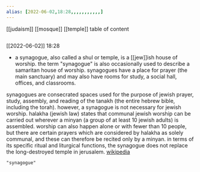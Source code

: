 ```yaml
---
alias: [2022-06-02,18:28,,,,,,,,,,,]
---
```

[[judaism]] [[mosque]] [[temple]]
table of content
```toc
```

[[2022-06-02]] 18:28
- a synagogue, also called a shul or temple, is a [[jew]]ish house of worship. the term "synagogue" is also occasionally used to describe a samaritan house of worship. synagogues have a place for prayer (the main sanctuary) and may also have rooms for study, a social hall, offices, and classrooms.

synagogues are consecrated spaces used for the purpose of jewish prayer, study, assembly, and reading of the tanakh (the entire hebrew bible, including the torah). however, a synagogue is not necessary for jewish worship. halakha (jewish law) states that communal jewish worship can be carried out wherever a minyan (a group of at least 10 jewish adults) is assembled. worship can also happen alone or with fewer than 10 people, but there are certain prayers which are considered by halakha as solely communal, and these can therefore be recited only by a minyan. in terms of its specific ritual and liturgical functions, the synagogue does not replace the long-destroyed temple in jerusalem.
[wikipedia](https://en.wikipedia.org/wiki/synagogue)
```query
"synagogue"
```